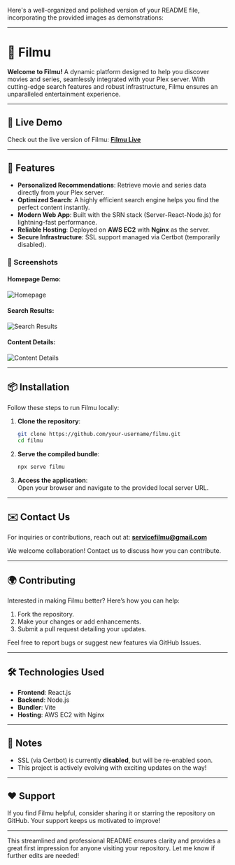 Here's a well-organized and polished version of your README file, incorporating the provided images as demonstrations:

---

# 🎥 Filmu  

**Welcome to Filmu!** A dynamic platform designed to help you discover movies and series, seamlessly integrated with your Plex server. With cutting-edge search features and robust infrastructure, Filmu ensures an unparalleled entertainment experience.

---

## 🚀 Live Demo  

Check out the live version of Filmu: **[Filmu Live](http://filmu.live)**  

---

## 🌟 Features  

- **Personalized Recommendations**: Retrieve movie and series data directly from your Plex server.  
- **Optimized Search**: A highly efficient search engine helps you find the perfect content instantly.  
- **Modern Web App**: Built with the SRN stack (Server-React-Node.js) for lightning-fast performance.  
- **Reliable Hosting**: Deployed on **AWS EC2** with **Nginx** as the server.  
- **Secure Infrastructure**: SSL support managed via Certbot (temporarily disabled).  

### 📸 Screenshots  

#### Homepage Demo:  
![Homepage](https://github.com/user-attachments/assets/69fd0a0e-1a3d-4174-adf8-dfe1e7a4274f)  

#### Search Results:  
![Search Results](https://github.com/user-attachments/assets/f3d0dd99-f278-4c25-8db0-acfd99511864)  

#### Content Details:  
![Content Details](https://github.com/user-attachments/assets/4c19b398-aab6-43df-9bc1-db0ef776894e)  

---

## 📦 Installation  

Follow these steps to run Filmu locally:  

1. **Clone the repository**:  
   ```bash
   git clone https://github.com/your-username/filmu.git
   cd filmu
   ```

2. **Serve the compiled bundle**:  
   ```bash
   npx serve filmu
   ```

3. **Access the application**:  
   Open your browser and navigate to the provided local server URL.

---

## ✉️ Contact Us  

For inquiries or contributions, reach out at: **servicefilmu@gmail.com**  

We welcome collaboration! Contact us to discuss how you can contribute.

---

## 🌍 Contributing  

Interested in making Filmu better? Here’s how you can help:  

1. Fork the repository.  
2. Make your changes or add enhancements.  
3. Submit a pull request detailing your updates.  

Feel free to report bugs or suggest new features via GitHub Issues.

---

## 🛠️ Technologies Used  

- **Frontend**: React.js  
- **Backend**: Node.js  
- **Bundler**: Vite  
- **Hosting**: AWS EC2 with Nginx  

---

## 📌 Notes  

- SSL (via Certbot) is currently **disabled**, but will be re-enabled soon.  
- This project is actively evolving with exciting updates on the way!  

---

## ❤️ Support  

If you find Filmu helpful, consider sharing it or starring the repository on GitHub. Your support keeps us motivated to improve!  

---

This streamlined and professional README ensures clarity and provides a great first impression for anyone visiting your repository. Let me know if further edits are needed!
